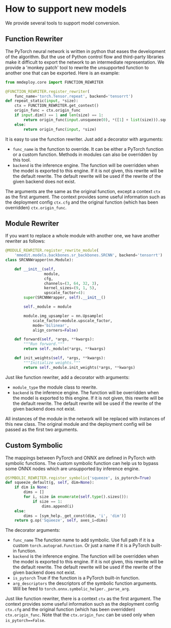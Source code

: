 # How to support new models

We provide several tools to support model conversion.

## Function Rewriter

The PyTorch neural network is written in python that eases the development of the algorithm. But the use of Python control flow and third-party libraries make it difficult to export the network to an intermediate representation. We provide a 'monkey patch' tool to rewrite the unsupported function to another one that can be exported. Here is an example:

```python
from mmdeploy.core import FUNCTION_REWRITER

@FUNCTION_REWRITER.register_rewriter(
    func_name='torch.Tensor.repeat', backend='tensorrt')
def repeat_static(input, *size):
    ctx = FUNCTION_REWRITER.get_context()
    origin_func = ctx.origin_func
    if input.dim() == 1 and len(size) == 1:
        return origin_func(input.unsqueeze(0), *([1] + list(size))).squeeze(0)
    else:
        return origin_func(input, *size)
```

It is easy to use the function rewriter. Just add a decorator with arguments:

- `func_name` is the function to override. It can be either a PyTorch function or a custom function. Methods in modules can also be overridden by this tool.
- `backend` is the inference engine. The function will be overridden when the model is exported to this engine. If it is not given, this rewrite will be the default rewrite. The default rewrite will be used if the rewrite of the given backend does not exist.

The arguments are the same as the original function, except a context `ctx` as the first argument. The context provides some useful information such as the deployment config `ctx.cfg` and the original function (which has been overridden) `ctx.origin_func`.

## Module Rewriter

If you want to replace a whole module with another one, we have another rewriter as follows:

```python
@MODULE_REWRITER.register_rewrite_module(
    'mmedit.models.backbones.sr_backbones.SRCNN', backend='tensorrt')
class SRCNNWrapper(nn.Module):

    def __init__(self,
                 module,
                 cfg,
                 channels=(3, 64, 32, 3),
                 kernel_sizes=(9, 1, 5),
                 upscale_factor=4):
        super(SRCNNWrapper, self).__init__()

        self._module = module

        module.img_upsampler = nn.Upsample(
            scale_factor=module.upscale_factor,
            mode='bilinear',
            align_corners=False)

    def forward(self, *args, **kwargs):
        """Run forward."""
        return self._module(*args, **kwargs)

    def init_weights(self, *args, **kwargs):
        """Initialize weights."""
        return self._module.init_weights(*args, **kwargs)
```

Just like function rewriter, add a decorator with arguments:

- `module_type` the module class to rewrite.
- `backend` is the inference engine. The function will be overridden when the model is exported to this engine. If it is not given, this rewrite will be the default rewrite. The default rewrite will be used if the rewrite of the given backend does not exist.

All instances of the module in the network will be replaced with instances of this new class. The original module and the deployment config will be passed as the first two arguments.

## Custom Symbolic

The mappings between PyTorch and ONNX are defined in PyTorch with symbolic functions. The custom symbolic function can help us to bypass some ONNX nodes which are unsupported by inference engine.

```python
@SYMBOLIC_REWRITER.register_symbolic('squeeze', is_pytorch=True)
def squeeze_default(g, self, dim=None):
    if dim is None:
        dims = []
        for i, size in enumerate(self.type().sizes()):
            if size == 1:
                dims.append(i)
    else:
        dims = [sym_help._get_const(dim, 'i', 'dim')]
    return g.op('Squeeze', self, axes_i=dims)
```

The decorator arguments:

- `func_name` The function name to add symbolic. Use full path if it is a custom `torch.autograd.Function`. Or just a name if it is a PyTorch built-in function.
- `backend` is the inference engine. The function will be overridden when the model is exported to this engine. If it is not given, this rewrite will be the default rewrite. The default rewrite will be used if the rewrite of the given backend does not exist.
- `is_pytorch` True if the function is a PyTorch built-in function.
- `arg_descriptors` the descriptors of the symbolic function arguments. Will be feed to `torch.onnx.symbolic_helper._parse_arg`.

Just like function rewriter, there is a context `ctx` as the first argument. The context provides some useful information such as the deployment config `ctx.cfg` and the original function (which has been overridden) `ctx.origin_func`. Note that the `ctx.origin_func` can be used only when `is_pytorch==False`.
